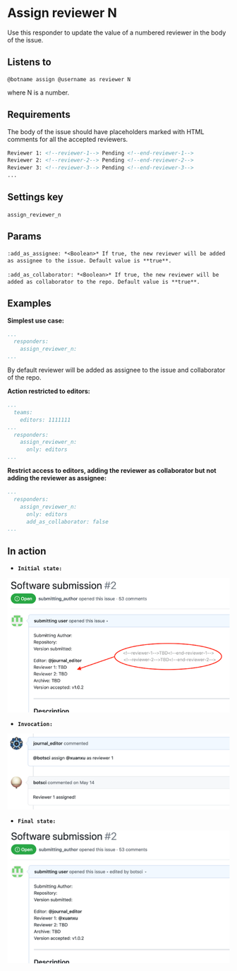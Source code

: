 Assign reviewer N
=================

Use this responder to update the value of a numbered reviewer in the body of the issue.

## Listens to

```
@botname assign @username as reviewer N
```
where N is a number.


## Requirements

The body of the issue should have placeholders marked with HTML comments for all the accepted reviewers.

```html
Reviewer 1: <!--reviewer-1--> Pending <!--end-reviewer-1-->
Reviewer 2: <!--reviewer-2--> Pending <!--end-reviewer-2-->
Reviewer 3: <!--reviewer-3--> Pending <!--end-reviewer-3-->
...
```

## Settings key

`assign_reviewer_n`

## Params
```eval_rst
:add_as_assignee: *<Boolean>* If true, the new reviewer will be added as assignee to the issue. Default value is **true**.

:add_as_collaborator: *<Boolean>* If true, the new reviewer will be added as collaborator to the repo. Default value is **true**.
```

## Examples

**Simplest use case:**
```yaml
...
  responders:
    assign_reviewer_n:
...
```
By default reviewer will be added as assignee to the issue and collaborator of the repo.

**Action restricted to editors:**
```yaml
...
  teams:
    editors: 1111111
...
  responders:
    assign_reviewer_n:
      only: editors
...
```

**Restrict access to editors, adding the reviewer as collaborator but not adding the reviewer as assignee:**
```yaml
...
  responders:
    assign_reviewer_n:
      only: editors
      add_as_collaborator: false
...
```

## In action

* **`Initial state:`**

![](../images/responders/assign_reviewer_n_1.png "Assign reviewer N responder in action: Before")

* **`Invocation:`**

![](../images/responders/assign_reviewer_n_2.png "Assign reviewer N responder in action: Invocation")

* **`Final state:`**

![](../images/responders/assign_reviewer_n_3.png "Assign reviewer N responder in action: After")

